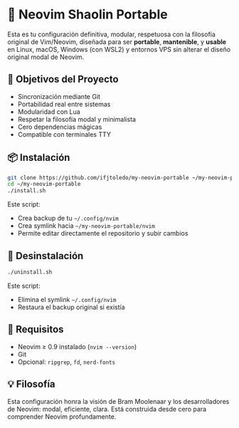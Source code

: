 # 🧘 Neovim Shaolin Portable

Esta es tu configuración definitiva, modular, respetuosa con la filosofía original de Vim/Neovim, diseñada para ser **portable**, **mantenible**, y **usable** en Linux, macOS, Windows (con WSL2) y entornos VPS sin alterar el diseño original modal de Neovim.

## 🎯 Objetivos del Proyecto

- Sincronización mediante Git
- Portabilidad real entre sistemas
- Modularidad con Lua
- Respetar la filosofía modal y minimalista
- Cero dependencias mágicas
- Compatible con terminales TTY

## 📦 Instalación

```bash
git clone https://github.com/ifjtoledo/my-neovim-portable ~/my-neovim-portable
cd ~/my-neovim-portable
./install.sh
```

Este script:
- Crea backup de tu `~/.config/nvim`
- Crea symlink hacia `~/my-neovim-portable/nvim`
- Permite editar directamente el repositorio y subir cambios

## 🔁 Desinstalación

```bash
./uninstall.sh
```

Este script:
- Elimina el symlink `~/.config/nvim`
- Restaura el backup original si existía

## 🧱 Requisitos

- Neovim ≥ 0.9 instalado (`nvim --version`)
- Git
- Opcional: `ripgrep`, `fd`, `nerd-fonts`

## 💡 Filosofía

Esta configuración honra la visión de Bram Moolenaar y los desarrolladores de Neovim: modal, eficiente, clara. Está construida desde cero para comprender Neovim profundamente.

